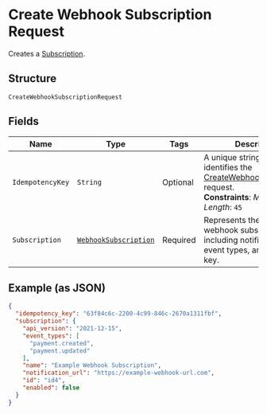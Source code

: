 
# Create Webhook Subscription Request

Creates a [Subscription](../../doc/models/webhook-subscription.md).

## Structure

`CreateWebhookSubscriptionRequest`

## Fields

| Name | Type | Tags | Description | Getter |
|  --- | --- | --- | --- | --- |
| `IdempotencyKey` | `String` | Optional | A unique string that identifies the [CreateWebhookSubscription](api-endpoint:WebhookSubscriptions-CreateWebhookSubscription) request.<br>**Constraints**: *Maximum Length*: `45` | String getIdempotencyKey() |
| `Subscription` | [`WebhookSubscription`](../../doc/models/webhook-subscription.md) | Required | Represents the details of a webhook subscription, including notification URL,<br>event types, and signature key. | WebhookSubscription getSubscription() |

## Example (as JSON)

```json
{
  "idempotency_key": "63f84c6c-2200-4c99-846c-2670a1311fbf",
  "subscription": {
    "api_version": "2021-12-15",
    "event_types": [
      "payment.created",
      "payment.updated"
    ],
    "name": "Example Webhook Subscription",
    "notification_url": "https://example-webhook-url.com",
    "id": "id4",
    "enabled": false
  }
}
```

